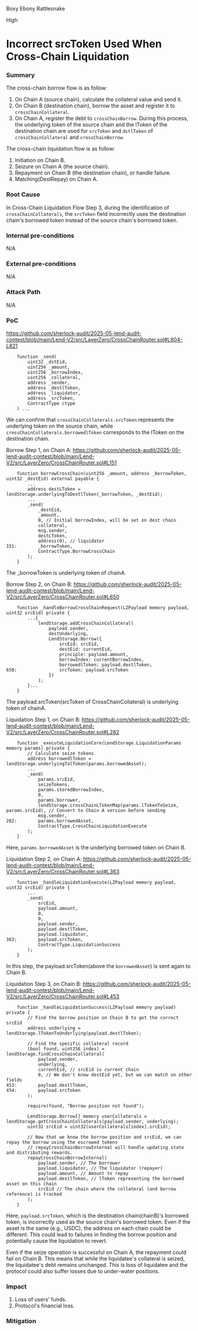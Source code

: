 Boxy Ebony Rattlesnake

High

# Incorrect srcToken Used When Cross-Chain Liquidation

### Summary
The cross-chain borrow flow is as follow:
1. On Chain A (source chain), calculate the collateral value and send it.
2. On Chain B (destination chain), borrow the asset and register it to `crossChainCollateral`.
3. On Chain A, register the debt to `crossChainBorrow`.
During this process, the underlying token of the source chain and the lToken of the destination chain are used for `srcToken` and `dstlToken` of `crossChainCollateral` and `crossChainBorrow`. 

The cross-chain liquidation flow is as follow:
1. Initiation on Chain B.
2. Seizure on Chain A (the source chain).
3. Repayment on Chain B (the destination chain), or handle failure.
4. Matching(DestRepay) on Chain A.

### Root Cause
In Cross-Chain Liquidation Flow Step 3, during the identification of `crossChainCollaterals`, the `srcToken` field incorrectly uses the destination chain's borrowed token instead of the source chain's borrowed token.

### Internal pre-conditions
N/A

### External pre-conditions
N/A

### Attack Path
N/A

### PoC
https://github.com/sherlock-audit/2025-05-lend-audit-contest/blob/main/Lend-V2/src/LayerZero/CrossChainRouter.sol#L804-L821
```solidity
    function _send(
        uint32 _dstEid,
        uint256 _amount,
        uint256 _borrowIndex,
        uint256 _collateral,
        address _sender,
        address _destlToken,
        address _liquidator,
        address _srcToken,
        ContractType ctype
    ) ...
```

We can confirm that `crossChainCollaterals.srcToken` represents the underlying token on the source chain, while `crossChainCollaterals.borrowedlToken` corresponds to the lToken on the destination chain.

Borrow Step 1, on Chain A:
https://github.com/sherlock-audit/2025-05-lend-audit-contest/blob/main/Lend-V2/src/LayerZero/CrossChainRouter.sol#L151
```solidity
    function borrowCrossChain(uint256 _amount, address _borrowToken, uint32 _destEid) external payable {
        ...
        address destLToken = lendStorage.underlyingToDestlToken(_borrowToken, _destEid);
        ...
        _send(
            _destEid,
            _amount,
            0, // Initial borrowIndex, will be set on dest chain
            collateral,
            msg.sender,
            destLToken,
            address(0), // liquidator
151:        _borrowToken,
            ContractType.BorrowCrossChain
        );
    }
```
The _borrowToken is underlying token of chainA.

Borrow Step 2, on Chain B:
https://github.com/sherlock-audit/2025-05-lend-audit-contest/blob/main/Lend-V2/src/LayerZero/CrossChainRouter.sol#L650
```solidity
    function _handleBorrowCrossChainRequest(LZPayload memory payload, uint32 srcEid) private {
        ...{
            lendStorage.addCrossChainCollateral(
                payload.sender,
                destUnderlying,
                LendStorage.Borrow({
                    srcEid: srcEid,
                    destEid: currentEid,
                    principle: payload.amount,
                    borrowIndex: currentBorrowIndex,
                    borrowedlToken: payload.destlToken,
650:                srcToken: payload.srcToken
                })
            );
        }...
    }
```
The payload.srcToken(srcToken of CrossChainCollateral) is underlying token of chainA.

Liquidation Step 1, on Chain B:
https://github.com/sherlock-audit/2025-05-lend-audit-contest/blob/main/Lend-V2/src/LayerZero/CrossChainRouter.sol#L282
```solidity
    function _executeLiquidationCore(LendStorage.LiquidationParams memory params) private {
        // Calculate seize tokens
        address borrowedlToken = lendStorage.underlyingTolToken(params.borrowedAsset);
        ...
        _send(
            params.srcEid,
            seizeTokens,
            params.storedBorrowIndex,
            0,
            params.borrower,
            lendStorage.crossChainLTokenMap(params.lTokenToSeize, params.srcEid), // Convert to Chain A version before sending
            msg.sender,
282:        params.borrowedAsset,
            ContractType.CrossChainLiquidationExecute
        );
    }
```
Here, `params.borrowedAsset` is the underlying borrowed token on Chain B.

Liquidation Step 2, on Chain A:
https://github.com/sherlock-audit/2025-05-lend-audit-contest/blob/main/Lend-V2/src/LayerZero/CrossChainRouter.sol#L363
```solidity
    function _handleLiquidationExecute(LZPayload memory payload, uint32 srcEid) private {
        ...
        _send(
            srcEid,
            payload.amount,
            0,
            0,
            payload.sender,
            payload.destlToken,
            payload.liquidator,
363:        payload.srcToken,
            ContractType.LiquidationSuccess
        );
    }
```
In this step, the payload.srcToken(above the `borrowedAsset`) is sent again to Chain B.

Liquidation Step 3, on Chain B:
https://github.com/sherlock-audit/2025-05-lend-audit-contest/blob/main/Lend-V2/src/LayerZero/CrossChainRouter.sol#L453
```solidity
    function _handleLiquidationSuccess(LZPayload memory payload) private {
        // Find the borrow position on Chain B to get the correct srcEid
        address underlying = lendStorage.lTokenToUnderlying(payload.destlToken);

        // Find the specific collateral record
        (bool found, uint256 index) = lendStorage.findCrossChainCollateral(
            payload.sender,
            underlying,
            currentEid, // srcEid is current chain
            0, // We don't know destEid yet, but we can match on other fields
453:        payload.destlToken,
454:        payload.srcToken
        );

        require(found, "Borrow position not found");

        LendStorage.Borrow[] memory userCollaterals = lendStorage.getCrossChainCollaterals(payload.sender, underlying);
        uint32 srcEid = uint32(userCollaterals[index].srcEid);

        // Now that we know the borrow position and srcEid, we can repay the borrow using the escrowed tokens
        // repayCrossChainBorrowInternal will handle updating state and distributing rewards.
        repayCrossChainBorrowInternal(
            payload.sender, // The borrower
            payload.liquidator, // The liquidator (repayer)
            payload.amount, // Amount to repay
            payload.destlToken, // lToken representing the borrowed asset on this chain
            srcEid // The chain where the collateral (and borrow reference) is tracked
        );
    }
```
Here, `payload.srcToken`, which is the destination chain(chainB)'s borrowed token, is incorrectly used as the source chain's borrowed token.
Even if the asset is the same (e.g., USDC), the address on each chain could be different.
This could lead to failures in finding the borrow position and potentially cause the liquidation to revert.

Even if the seize operation is successful on Chain A, the repayment could fail on Chain B. 
This means that while the liquidatee's collateral is seized, the liquidatee's debt remains unchanged.
This is loss of liquidatee and the protocol could also suffer losses due to under-water positions.

### Impact
1. Loss of users' funds.
2. Protocol's financial loss.

### Mitigation
